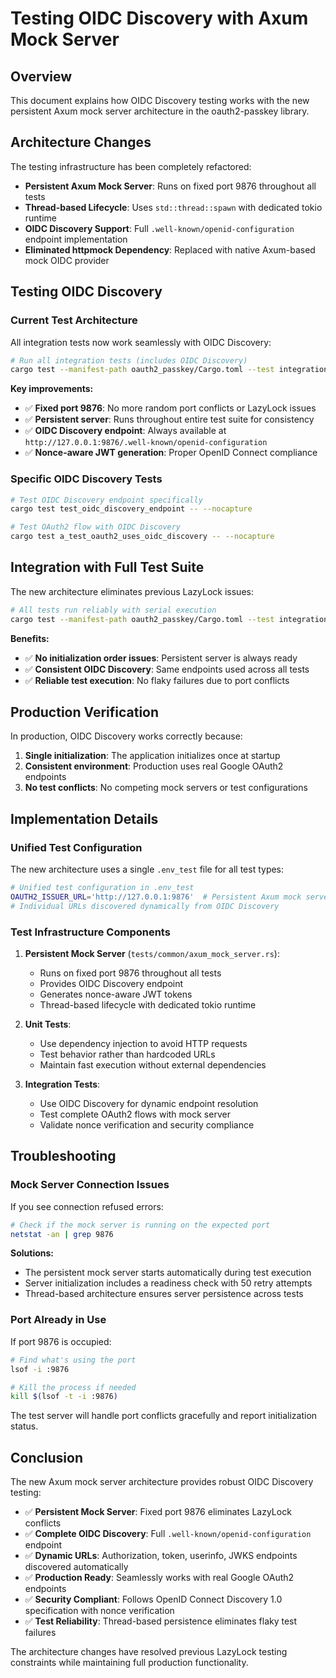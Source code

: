# Testing OIDC Discovery with Axum Mock Server

## Overview

This document explains how OIDC Discovery testing works with the new persistent Axum mock server architecture in the oauth2-passkey library.

## Architecture Changes

The testing infrastructure has been completely refactored:

- **Persistent Axum Mock Server**: Runs on fixed port 9876 throughout all tests
- **Thread-based Lifecycle**: Uses `std::thread::spawn` with dedicated tokio runtime
- **OIDC Discovery Support**: Full `.well-known/openid-configuration` endpoint implementation
- **Eliminated httpmock Dependency**: Replaced with native Axum-based mock OIDC provider

## Testing OIDC Discovery

### Current Test Architecture

All integration tests now work seamlessly with OIDC Discovery:

```bash
# Run all integration tests (includes OIDC Discovery)
cargo test --manifest-path oauth2_passkey/Cargo.toml --test integration
```

**Key improvements:**
- ✅ **Fixed port 9876**: No more random port conflicts or LazyLock issues
- ✅ **Persistent server**: Runs throughout entire test suite for consistency
- ✅ **OIDC Discovery endpoint**: Always available at `http://127.0.0.1:9876/.well-known/openid-configuration`
- ✅ **Nonce-aware JWT generation**: Proper OpenID Connect compliance

### Specific OIDC Discovery Tests

```bash
# Test OIDC Discovery endpoint specifically
cargo test test_oidc_discovery_endpoint -- --nocapture

# Test OAuth2 flow with OIDC Discovery
cargo test a_test_oauth2_uses_oidc_discovery -- --nocapture
```

## Integration with Full Test Suite

The new architecture eliminates previous LazyLock issues:

```bash
# All tests run reliably with serial execution
cargo test --manifest-path oauth2_passkey/Cargo.toml --test integration -- --test-threads=1
```

**Benefits:**
- ✅ **No initialization order issues**: Persistent server is always ready
- ✅ **Consistent OIDC Discovery**: Same endpoints used across all tests  
- ✅ **Reliable test execution**: No flaky failures due to port conflicts

## Production Verification

In production, OIDC Discovery works correctly because:

1. **Single initialization**: The application initializes once at startup
2. **Consistent environment**: Production uses real Google OAuth2 endpoints
3. **No test conflicts**: No competing mock servers or test configurations

## Implementation Details

### Unified Test Configuration

The new architecture uses a single `.env_test` file for all test types:

```bash
# Unified test configuration in .env_test
OAUTH2_ISSUER_URL='http://127.0.0.1:9876'  # Persistent Axum mock server
# Individual URLs discovered dynamically from OIDC Discovery
```

### Test Infrastructure Components

1. **Persistent Mock Server** (`tests/common/axum_mock_server.rs`):
   - Runs on fixed port 9876 throughout all tests
   - Provides OIDC Discovery endpoint
   - Generates nonce-aware JWT tokens
   - Thread-based lifecycle with dedicated tokio runtime

2. **Unit Tests**:
   - Use dependency injection to avoid HTTP requests
   - Test behavior rather than hardcoded URLs
   - Maintain fast execution without external dependencies

3. **Integration Tests**:
   - Use OIDC Discovery for dynamic endpoint resolution
   - Test complete OAuth2 flows with mock server
   - Validate nonce verification and security compliance

## Troubleshooting

### Mock Server Connection Issues

If you see connection refused errors:

```bash
# Check if the mock server is running on the expected port
netstat -an | grep 9876
```

**Solutions:**
- The persistent mock server starts automatically during test execution
- Server initialization includes a readiness check with 50 retry attempts
- Thread-based architecture ensures server persistence across tests

### Port Already in Use

If port 9876 is occupied:

```bash
# Find what's using the port
lsof -i :9876

# Kill the process if needed
kill $(lsof -t -i :9876)
```

The test server will handle port conflicts gracefully and report initialization status.

## Conclusion

The new Axum mock server architecture provides robust OIDC Discovery testing:

- ✅ **Persistent Mock Server**: Fixed port 9876 eliminates LazyLock conflicts
- ✅ **Complete OIDC Discovery**: Full `.well-known/openid-configuration` endpoint
- ✅ **Dynamic URLs**: Authorization, token, userinfo, JWKS endpoints discovered automatically
- ✅ **Production Ready**: Seamlessly works with real Google OAuth2 endpoints
- ✅ **Security Compliant**: Follows OpenID Connect Discovery 1.0 specification with nonce verification
- ✅ **Test Reliability**: Thread-based persistence eliminates flaky test failures

The architecture changes have resolved previous LazyLock testing constraints while maintaining full production functionality.